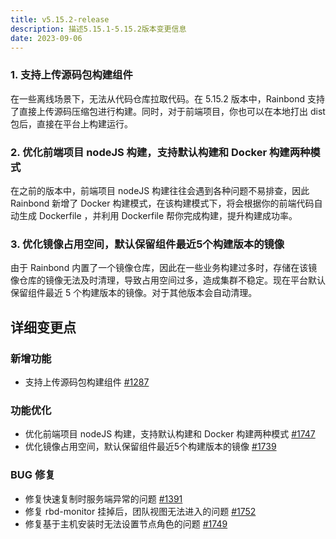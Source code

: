 ```yaml
---
title: v5.15.2-release
description: 描述5.15.1-5.15.2版本变更信息
date: 2023-09-06
---
```


### 1. 支持上传源码包构建组件

在一些离线场景下，无法从代码仓库拉取代码。在 5.15.2 版本中，Rainbond 支持了直接上传源码压缩包进行构建。同时，对于前端项目，你也可以在本地打出 dist 包后，直接在平台上构建运行。

### 2. 优化前端项目 nodeJS 构建，支持默认构建和 Docker 构建两种模式

在之前的版本中，前端项目 nodeJS 构建往往会遇到各种问题不易排查，因此 Rainbond 新增了 Docker 构建模式，在该构建模式下，将会根据你的前端代码自动生成 Dockerfile ，并利用 Dockerfile 帮你完成构建，提升构建成功率。

### 3. 优化镜像占用空间，默认保留组件最近5个构建版本的镜像

由于 Rainbond 内置了一个镜像仓库，因此在一些业务构建过多时，存储在该镜像仓库的镜像无法及时清理，导致占用空间过多，造成集群不稳定。现在平台默认保留组件最近 5 个构建版本的镜像。对于其他版本会自动清理。

## 详细变更点

### 新增功能

- 支持上传源码包构建组件 [#1287](https://github.com/goodrain/rainbond-ui/pull/1287)

### 功能优化

- 优化前端项目 nodeJS 构建，支持默认构建和 Docker 构建两种模式 [#1747](https://github.com/goodrain/rainbond/issues/1747)
- 优化镜像占用空间，默认保留组件最近5个构建版本的镜像 [#1739](https://github.com/goodrain/rainbond/issues/1739)

### BUG 修复

- 修复快速复制时服务端异常的问题 [#1391](https://github.com/goodrain/rainbond-console/pull/1391)
- 修复 rbd-monitor 挂掉后，团队视图无法进入的问题 [#1752](https://github.com/goodrain/rainbond/issues/1752)
- 修复基于主机安装时无法设置节点角色的问题 [#1749](https://github.com/goodrain/rainbond/issues/1749)
